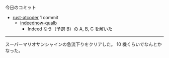 今日のコミット

- [rust-atcoder](https://github.com/bouzuya/rust-atcoder) 1 commit
  - [indeednow-qualb](https://github.com/bouzuya/rust-atcoder/commit/9ea9e93a151b5cf0a8317193f7818190a7bf8aaa)
    - Indeed なう（予選 B）の A, B, C を解いた

---

スーパーマリオサンシャインの急流下りをクリアした。 10 機くらいでなんとかなった。
